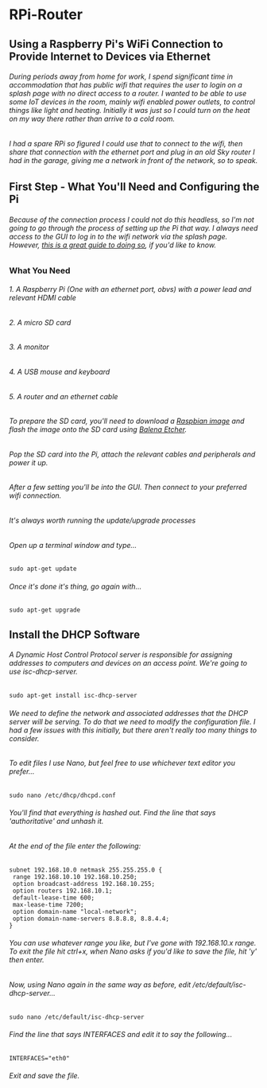 # RPi-Router
## Using a Raspberry Pi's WiFi Connection to Provide Internet to Devices via Ethernet

###### During periods away from home for work, I spend significant time in accommodation that has public wifi that requires the user to login on a splash page with no direct access to a router. I wanted to be able to use some IoT devices in the room, mainly wifi enabled power outlets, to control things like light and heating. Initially it was just so I could turn on the heat on my way there rather than arrive to a cold room.

###### I had a spare RPi so figured I could use that to connect to the wifi, then share that connection with the ethernet port and plug in an old Sky router I had in the garage, giving me a network in front of the network, so to speak.

## First Step - What You'll Need and Configuring the Pi

###### Because of the connection process I could not do this headless, so I'm not going to go through the process of setting up the Pi that way. I always need access to the GUI to log in to the wifi network via the splash page. However, [this is a great guide to doing so](https://www.tomshardware.com/reviews/raspberry-pi-headless-setup-how-to,6028.html), if you'd like to know.

### What You Need
###### 1. A Raspberry Pi (One with an ethernet port, obvs) with a power lead and relevant HDMI cable
###### 2. A micro SD card
###### 3. A monitor
###### 4. A USB mouse and keyboard
###### 5. A router and an ethernet cable

###### To prepare the SD card, you'll need to download a [Raspbian image](https://www.raspberrypi.org/downloads/raspbian/) and flash the image onto the SD card using [Balena Etcher](https://www.balena.io/etcher).

###### Pop the SD card into the Pi, attach the relevant cables and peripherals and power it up.

###### After a few setting you'll be into the GUI. Then connect to your preferred wifi connection.

###### It's always worth running the update/upgrade processes

###### Open up a terminal window and type...

`sudo apt-get update`

###### Once it's done it's thing, go again with...

`sudo apt-get upgrade`

## Install the DHCP Software

###### A Dynamic Host Control Protocol server is responsible for assigning addresses to computers and devices on an access point. We're going to use isc-dhcp-server.

`sudo apt-get install isc-dhcp-server`

###### We need to define the network and associated addresses that the DHCP server will be serving. To do that we need to modify the configuration file. I had a few issues with this initially, but there aren't really too many things to consider.
###### To edit files I use Nano, but feel free to use whichever text editor you prefer...
`sudo nano /etc/dhcp/dhcpd.conf`
###### You'll find that everything is hashed out. Find the line that says 'authoritative' and unhash it.
###### At the end of the file enter the following:
```
subnet 192.168.10.0 netmask 255.255.255.0 {
 range 192.168.10.10 192.168.10.250;
 option broadcast-address 192.168.10.255;
 option routers 192.168.10.1;
 default-lease-time 600;
 max-lease-time 7200;
 option domain-name "local-network";
 option domain-name-servers 8.8.8.8, 8.8.4.4;
}
```
###### You can use whatever range you like, but I've gone with 192.168.10.x range. To exit the file hit ctrl+x, when Nano asks if you'd like to save the file, hit 'y' then enter.
###### Now, using Nano again in the same way as before, edit /etc/default/isc-dhcp-server...
`sudo nano /etc/default/isc-dhcp-server`
###### Find the line that says INTERFACES and edit it to say the following...
`INTERFACES="eth0"`
###### Exit and save the file.





